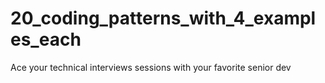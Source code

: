 # 20_coding_patterns_with_4_examples_each
Ace your technical interviews sessions with your favorite senior dev 
